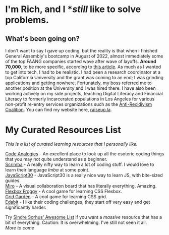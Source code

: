 # I'm Rich, and I **still* like to solve problems.

## What's been going on?
I don't want to say I gave up coding, but the reality is that when I finished General Assembly's bootcamp in August of 2022, almost immediately some of the top FAANG companies started wave after wave of layoffs. **Around 70,000**, to be more specific, according to [this article](https://fi.money/blog/posts/faang-company-layoffs-what-caused-it-how-did-it-affect-their-stocks). 
As much as I wanted to get into tech, I had to be realistic. I had been a research coordinator at a top California University and the grant was coming to an end; I was grinding applications and getting nowhere. Fortunately, my boss referred me to another position at the University and I was hired there. I have also been working actively on my side projects, teaching Digital Literacy and Financial Literacy to formerly incarcerated populations in Los Angeles for various non-profit re-entry services organizations such as the [Anti-Recidivism Coalition](www.antirecidivism.org). You can find my website here, [raiseup.la](raiseup.la).



# My Curated Resources List
*This is a list of curated learning resources that I personally like.*   

[Code Analogies](https://www.codeanalogies.com/) - An excellent place to look up all the esoteric coding things that you may not quite understand as a beginner.  
[Scrimba](https://www.scrimba.com) -  A really nifty way to learn a lot of coding stuff. I would love to learn their language *Imba* at some point.  
[JavaScript30](https://javascript30.com/) - JavaScript30 is a really nice way to learn JS, with bite-sized guides.  
[Miro](https://www.miro.com) - A visual collaboration board that has literally everything. Amazing.  
[Flexbox Froggy](https://flexboxfroggy.com) - A cool game for learning CSS Flexbox.  
[Grid Garden](https://cssgridgarden.com)  - A cool game for learning CSS grid.  
[Edabit](https://edabit.com) - I like their coding challenges, they start off very easy and get significantly harder.

Try [Sindre Sorhus' Awesome List](https://github.com/sindresorhus/awesome) if you want a *massive* resource that has a bit of everything. Caution: It is overwhelming.  I've still not seen it all.  
*More to come*

<!-- Possible adds:
[Laconic](https://laconicml.com/computer-science-curriculum-youtube-videos/) -->
